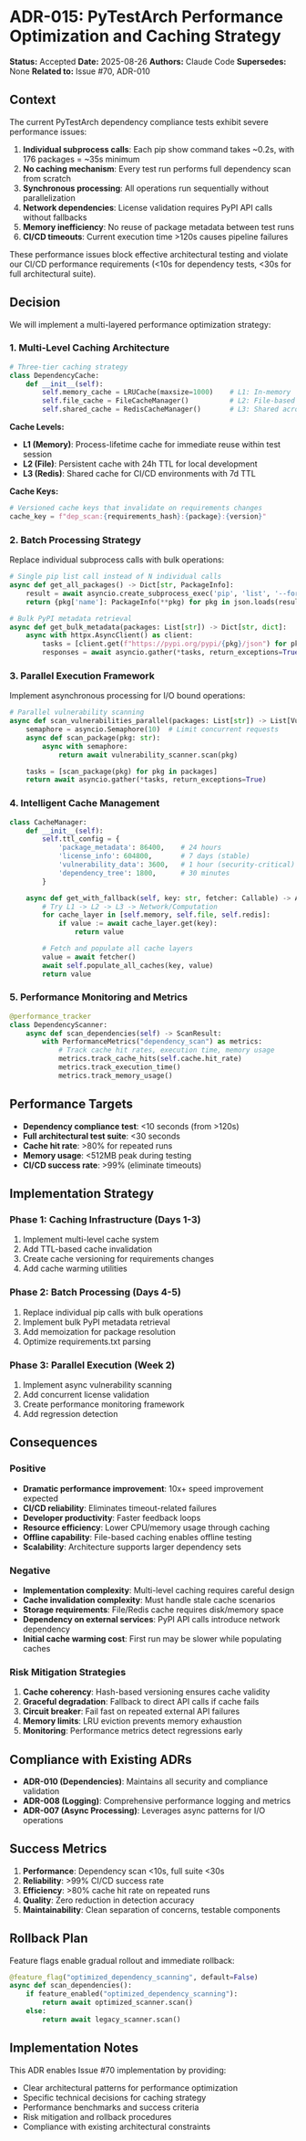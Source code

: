 # ADR-015: PyTestArch Performance Optimization and Caching Strategy

**Status:** Accepted
**Date:** 2025-08-26
**Authors:** Claude Code
**Supersedes:** None
**Related to:** Issue #70, ADR-010

## Context

The current PyTestArch dependency compliance tests exhibit severe performance issues:

1. **Individual subprocess calls**: Each pip show command takes ~0.2s, with 176 packages = ~35s minimum
2. **No caching mechanism**: Every test run performs full dependency scan from scratch
3. **Synchronous processing**: All operations run sequentially without parallelization
4. **Network dependencies**: License validation requires PyPI API calls without fallbacks
5. **Memory inefficiency**: No reuse of package metadata between test runs
6. **CI/CD timeouts**: Current execution time >120s causes pipeline failures

These performance issues block effective architectural testing and violate our CI/CD performance requirements (<10s for dependency tests, <30s for full architectural suite).

## Decision

We will implement a multi-layered performance optimization strategy:

### 1. Multi-Level Caching Architecture

```python
# Three-tier caching strategy
class DependencyCache:
    def __init__(self):
        self.memory_cache = LRUCache(maxsize=1000)    # L1: In-memory
        self.file_cache = FileCacheManager()          # L2: File-based with TTL
        self.shared_cache = RedisCacheManager()       # L3: Shared across runs
```

**Cache Levels:**
- **L1 (Memory)**: Process-lifetime cache for immediate reuse within test session
- **L2 (File)**: Persistent cache with 24h TTL for local development
- **L3 (Redis)**: Shared cache for CI/CD environments with 7d TTL

**Cache Keys:**
```python
# Versioned cache keys that invalidate on requirements changes
cache_key = f"dep_scan:{requirements_hash}:{package}:{version}"
```

### 2. Batch Processing Strategy

Replace individual subprocess calls with bulk operations:

```python
# Single pip list call instead of N individual calls
async def get_all_packages() -> Dict[str, PackageInfo]:
    result = await asyncio.create_subprocess_exec('pip', 'list', '--format=json')
    return {pkg['name']: PackageInfo(**pkg) for pkg in json.loads(result.stdout)}

# Bulk PyPI metadata retrieval
async def get_bulk_metadata(packages: List[str]) -> Dict[str, dict]:
    async with httpx.AsyncClient() as client:
        tasks = [client.get(f"https://pypi.org/pypi/{pkg}/json") for pkg in packages]
        responses = await asyncio.gather(*tasks, return_exceptions=True)
```

### 3. Parallel Execution Framework

Implement asynchronous processing for I/O bound operations:

```python
# Parallel vulnerability scanning
async def scan_vulnerabilities_parallel(packages: List[str]) -> List[VulnResult]:
    semaphore = asyncio.Semaphore(10)  # Limit concurrent requests
    async def scan_package(pkg: str):
        async with semaphore:
            return await vulnerability_scanner.scan(pkg)

    tasks = [scan_package(pkg) for pkg in packages]
    return await asyncio.gather(*tasks, return_exceptions=True)
```

### 4. Intelligent Cache Management

```python
class CacheManager:
    def __init__(self):
        self.ttl_config = {
            'package_metadata': 86400,    # 24 hours
            'license_info': 604800,       # 7 days (stable)
            'vulnerability_data': 3600,   # 1 hour (security-critical)
            'dependency_tree': 1800,      # 30 minutes
        }

    async def get_with_fallback(self, key: str, fetcher: Callable) -> Any:
        # Try L1 -> L2 -> L3 -> Network/Computation
        for cache_layer in [self.memory, self.file, self.redis]:
            if value := await cache_layer.get(key):
                return value

        # Fetch and populate all cache layers
        value = await fetcher()
        await self.populate_all_caches(key, value)
        return value
```

### 5. Performance Monitoring and Metrics

```python
@performance_tracker
class DependencyScanner:
    async def scan_dependencies(self) -> ScanResult:
        with PerformanceMetrics("dependency_scan") as metrics:
            # Track cache hit rates, execution time, memory usage
            metrics.track_cache_hits(self.cache.hit_rate)
            metrics.track_execution_time()
            metrics.track_memory_usage()
```

## Performance Targets

- **Dependency compliance test**: <10 seconds (from >120s)
- **Full architectural test suite**: <30 seconds
- **Cache hit rate**: >80% for repeated runs
- **Memory usage**: <512MB peak during testing
- **CI/CD success rate**: >99% (eliminate timeouts)

## Implementation Strategy

### Phase 1: Caching Infrastructure (Days 1-3)
1. Implement multi-level cache system
2. Add TTL-based cache invalidation
3. Create cache versioning for requirements changes
4. Add cache warming utilities

### Phase 2: Batch Processing (Days 4-5)
1. Replace individual pip calls with bulk operations
2. Implement bulk PyPI metadata retrieval
3. Add memoization for package resolution
4. Optimize requirements.txt parsing

### Phase 3: Parallel Execution (Week 2)
1. Implement async vulnerability scanning
2. Add concurrent license validation
3. Create performance monitoring framework
4. Add regression detection

## Consequences

### Positive
- **Dramatic performance improvement**: 10x+ speed improvement expected
- **CI/CD reliability**: Eliminates timeout-related failures
- **Developer productivity**: Faster feedback loops
- **Resource efficiency**: Lower CPU/memory usage through caching
- **Offline capability**: File-based caching enables offline testing
- **Scalability**: Architecture supports larger dependency sets

### Negative
- **Implementation complexity**: Multi-level caching requires careful design
- **Cache invalidation complexity**: Must handle stale cache scenarios
- **Storage requirements**: File/Redis cache requires disk/memory space
- **Dependency on external services**: PyPI API calls introduce network dependency
- **Initial cache warming cost**: First run may be slower while populating caches

### Risk Mitigation Strategies
1. **Cache coherency**: Hash-based versioning ensures cache validity
2. **Graceful degradation**: Fallback to direct API calls if cache fails
3. **Circuit breaker**: Fail fast on repeated external API failures
4. **Memory limits**: LRU eviction prevents memory exhaustion
5. **Monitoring**: Performance metrics detect regressions early

## Compliance with Existing ADRs

- **ADR-010 (Dependencies)**: Maintains all security and compliance validation
- **ADR-008 (Logging)**: Comprehensive performance logging and metrics
- **ADR-007 (Async Processing)**: Leverages async patterns for I/O operations

## Success Metrics

1. **Performance**: Dependency scan <10s, full suite <30s
2. **Reliability**: >99% CI/CD success rate
3. **Efficiency**: >80% cache hit rate on repeated runs
4. **Quality**: Zero reduction in detection accuracy
5. **Maintainability**: Clean separation of concerns, testable components

## Rollback Plan

Feature flags enable gradual rollout and immediate rollback:
```python
@feature_flag("optimized_dependency_scanning", default=False)
async def scan_dependencies():
    if feature_enabled("optimized_dependency_scanning"):
        return await optimized_scanner.scan()
    else:
        return await legacy_scanner.scan()
```

## Implementation Notes

This ADR enables Issue #70 implementation by providing:
- Clear architectural patterns for performance optimization
- Specific technical decisions for caching strategy
- Performance benchmarks and success criteria
- Risk mitigation and rollback procedures
- Compliance with existing architectural constraints
